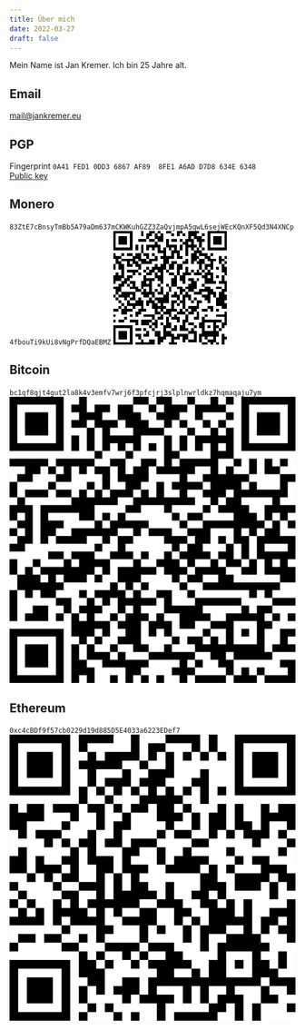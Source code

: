 ```yaml
---
title: Über mich
date: 2022-03-27
draft: false
---
```

Mein Name ist Jan Kremer. Ich bin 25 Jahre alt. 
## Email
[mail@jankremer.eu](mailto:mail@jankremer.eu)
## PGP
Fingerprint
`0A41 FED1 0DD3 6867 AF89  8FE1 A6AD D7D8 634E 6348`
\
[Public key](key.txt)
## Monero
`83ZtE7cBnsyTmBb5A79aDm637mCKWKuhGZZ3ZaQvjmpA5qwL6sejWEcKQnXF5Qd3N4XNCp4fbouTi9kUi8vNgPrfDQaEBMZ`
[![](monero-qr.png)](monero-qr.png)
## Bitcoin
`bc1qf8qjt4gut2la8k4v3emfv7wrj6f3pfcjrj3slplnwrldkz7hqmaqaju7ym`
[![](bitcoin-qr.png)](bitcoin-qr.png)

## Ethereum
`0xc4cBDf9f57cb0229d19d885D5E4033a6223EDef7`
[![](ethereum-qr.png)](ethereum-qr.png)